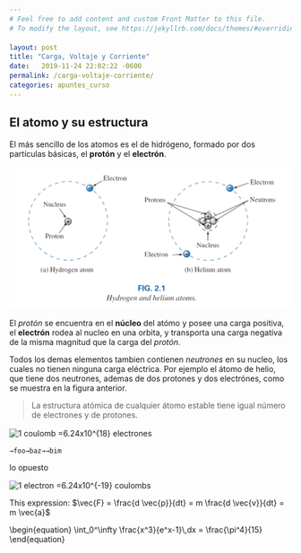 ```yaml
---
# Feel free to add content and custom Front Matter to this file.
# To modify the layout, see https://jekyllrb.com/docs/themes/#overriding-theme-defaults

layout: post
title: "Carga, Voltaje y Corriente"
date:   2019-11-24 22:02:22 -0600
permalink: /carga-voltaje-corriente/
categories: apuntes_curso
---
```


## El atomo y su estructura

El más sencillo de los atomos es el de hidrógeno, formado por dos partículas básicas, el **protón** y el **electrón**. 

![atomos de hidrógeno y de hélio](../images/atomos_hidrogeno_helio.png)

El *protón* se encuentra en el **núcleo** del atómo y posee una carga positiva, el **electrón** rodea al nucleo en una orbita, y transporta una carga negatíva de la misma magnitud que  la carga del *protón*. 
 
Todos los demas elementos tambien contienen *neutrones* en su nucleo, los cuales no tienen ninguna carga eléctrica. Por ejemplo el átomo de helio, que tiene dos neutrones, ademas de dos protones y dos electrónes, como se muestra en la figura anterior.

> La estructura atómica de cualquier átomo estable tiene igual número de electrones y de protones.
>

<img src="http://www.sciweavers.org/tex2img.php?eq=1%20coulomb%20%3D6.24x10%5E%7B18%7D%20electrones&bc=White&fc=Black&im=jpg&fs=18&ff=cmbright&edit=0" align="center" border="0" alt="1 coulomb =6.24x10^{18} electrones" width=auto height="18" />

    →foo→baz→→bim
  
lo opuesto

<img src="http://www.sciweavers.org/tex2img.php?eq=1%20electron%20%3D6.24x10%5E%7B-19%7D%20coulombs&bc=White&fc=Black&im=jpg&fs=18&ff=cmbright&edit=0" align="center" border="0" alt="1 electron =6.24x10^{-19} coulombs" width=auto height="18" />


<!--- This is an HTML comment in Markdown 

- la masa del electrón es mucho mas pequeña que la del proton y neutron
- carga puntual:
- cargas diferentes de atraen, cargas iguales se repelen
- e:carga del proton, -e:carga del electrón, n=0
- 



-->


This expression: $\vec{F} = \frac{d \vec{p}}{dt} = m \frac{d \vec{v}}{dt} = m \vec{a}$

<div class="math">
\begin{equation}
  \int_0^\infty \frac{x^3}{e^x-1}\,dx = \frac{\pi^4}{15}  
\end{equation}
</div>
